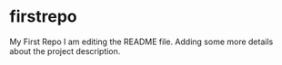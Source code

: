 # firstrepo
My First Repo
I am editing the README file. Adding some more details about the project description.
